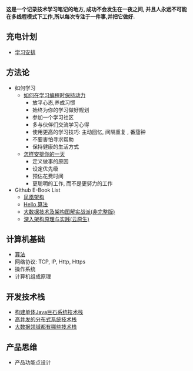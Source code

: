 **这是一个记录技术学习笔记的地方, 成功不会发生在一夜之间, 并且人永远不可能在多线程模式下工作,所以每次专注于一件事,并把它做好.**

## 充电计划

- [学习安排](https://github.com/q1os/studying)

## 方法论

- 如何学习
    - [如何在学习编程时保持动力](https://www.freecodecamp.org/chinese/news/how-to-stay-motivated-while-learning-to-code/)
        - 放平心态,养成习惯
        - 始终为你的学习做好规划
        - 参加一个学习社区
        - 多与伙伴们交流学习心得
        - 使用更高的学习技巧: 主动回忆, 间隔重复 , 番茄钟
        - 不要害怕寻求帮助
        - 保持健康的生活方式
    - [怎样安排你的一天](https://www.calendar.com/blog/how-to-schedule-your-day-for-optimal-productivity/)
        - 定义做事的原因
        - 设定优先级
        - 预估花费时间
        - 更聪明的工作, 而不是更努力的工作
- Github E-Book List
    - [凤凰架构](https://icyfenix.cn/)
    - [Hello 算法](https://www.hello-algo.com/)
    - [大数据技术及架构图解实战派(非完整版)](https://github.com/xuwei517/bigdata_ebook)
    - [深入架构原理与实践(云原生)](https://github.com/isno/theByteBook)

## 计算机基础

- [算法](https://github.com/q1os/algroithm)
- 网络协议: TCP, IP, Http, Https
- 操作系统
- 计算机组成原理


## 开发技术栈

- [构建单体Java巨石系统技术栈](https://github.com/q1os/monolithic-for-java)
- [高并发的分布式系统技术栈](https://github.com/q1os/distributed-for-java)
- [大数据领域都有哪些技术栈](https://github.com/q1os/projects-for-bigdata)

## 产品思维

- 产品功能点设计




